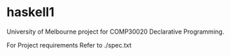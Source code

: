 # haskell1

University of Melbourne project for COMP30020 Declarative Programming.

For Project requirements Refer to ./spec.txt
